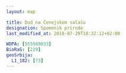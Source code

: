 ```yaml
---
layout: map

title: Dud na Čenejskom salašu
designation: Spomenik prirode
last_modified_at: 2018-07-29T18:32:12+02:00

WDPA: [555589033]
BioRaS: [219]
geoSrbija:
  L1_182: [73]
---
```

